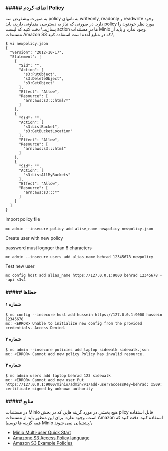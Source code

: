 ### ##### اضافه کردم Policy
به صورت پیشفرض سه policy به نامهای writeonly, readonly و readwrite وجود دارد. در صورتی که نیاز به دسترسی متفاوتی دارید، باید policy مورد نظر خودتون را بسازید.\\
دقت کنید که لیست action ها در مستندات Minio وجود ندارد و باید از مستندات Amazon S3 که در منابع آمده است استفاده کنید.\\

```
$ vi newpolicy.json
{
  "Version": "2012-10-17",
  "Statement": [
    {
      "Sid": "",
      "Action": [
        "s3:PutObject",
        "s3:DeleteObject",
        "s3:GetObject"
      ],
      "Effect": "Allow",
      "Resource": [
        "arn:aws:s3:::html/*"
      ]
    },
    {
      "Sid": "",
      "Action": [
        "s3:ListBucket",
        "s3:GetBucketLocation"
      ],
      "Effect": "Allow",
      "Resource": [
        "arn:aws:s3:::html"
      ]
    },
    {
      "Sid": "",
      "Action": [
        "s3:ListAllMyBuckets"
      ],
      "Effect": "Allow",
      "Resource": [
        "arn:aws:s3:::*"
      ]
    }
  ]
}
```

Import policy file
```
mc admin --insecure policy add alise_name newpolicy newpolicy.json
```

Create user with new policy

password must lognger than 8 characters
```
mc admin --insecure users add alias_name behrad 12345678 newpolicy
```

Test new user
```
mc config host add alias_name https://127.0.0.1:9000 behrad 12345678 --api s3v4
```



### ##### خطاها
#### شماره ۱
```
$ mc config --insecure host add hussein https://127.0.0.1:9000 hussein 12345678
mc: <ERROR> Unable to initialize new config from the provided credentials. Access Denied.
```

#### شماره ۲

```
$ mc admin --insecure policies add laptop sidewalk sidewalk.json
mc: <ERROR> Cannot add new policy Policy has invalid resource.
```

#### شماره ۳
```
$ mc admin users add laptop behrad 123 sidewalk
mc: <ERROR> Cannot add new user Put https://127.0.0.1:9000/minio/admin/v1/add-user?accessKey=behrad: x509: certificate signed by unknown authority
```




### ##### منابع
در مستندات Minio هیچ بخشی در مورد گزینه هایی که در بخش plicy قابل استفاده است، وجود ندارد. برای این منظور باید از مستندات Amazon استفاده کنید. دقت کنید که همه گزینه ها توسط Minio پشتیبانی نمی شوند.\\
  * [Minio Multi-user Quick Start](https://docs.minio.io/docs/minio-multi-user-quickstart-guide.html)
  * [Amazone S3 Access Policy language](https://docs.aws.amazon.com/AmazonS3/latest/dev/access-policy-language-overview.html)
  * [Amazon S3 Example Policies](https://docs.aws.amazon.com/AmazonS3/latest/dev/example-policies-s3.html)

